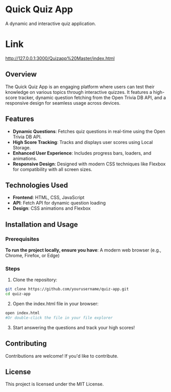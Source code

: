 # Quick Quiz App

A dynamic and interactive quiz application.

# Link

http://127.0.0.1:3000/Quizapp%20Master/index.html

## Overview

The Quick Quiz App is an engaging platform where users can test their knowledge on various topics through interactive quizzes. It features a high-score tracker, dynamic question fetching from the Open Trivia DB API, and a responsive design for seamless usage across devices.

## Features
- **Dynamic Questions**: Fetches quiz questions in real-time using the Open Trivia DB API.
- **High Score Tracking**: Tracks and displays user scores using Local Storage.
- **Enhanced User Experience**: Includes progress bars, loaders, and animations.
- **Responsive Design**: Designed with modern CSS techniques like Flexbox for compatibility with all screen sizes.

## Technologies Used
- **Frontend**: HTML, CSS, JavaScript
- **API**: Fetch API for dynamic question loading
- **Design**: CSS animations and Flexbox


## Installation and Usage

### Prerequisites
**To run the project locally, ensure you have**:
A modern web browser (e.g., Chrome, Firefox, or Edge)

### Steps
1. Clone the repository:
```bash
git clone https://github.com/yourusername/quiz-app.git
cd quiz-app
```
2. Open the index.html file in your browser:

```bash
open index.html
#Or double-click the file in your file explorer
```
3. Start answering the questions and track your high scores!


## Contributing
Contributions are welcome! If you'd like to contribute.

## License
This project is licensed under the MIT License.
